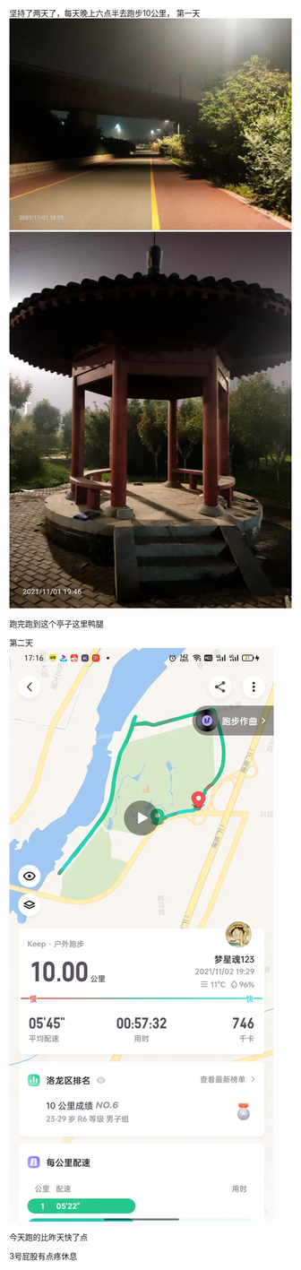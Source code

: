 坚持了两天了，每天晚上六点半去跑步10公里，
第一天
![](../img/6904315-6b34df400dda349c.jpg)
![](../img/6904315-fdef7d7c55b95336.jpg)


跑完跑到这个亭子这里鸭腿


第二天
![](../img/6904315-f6a33c376b98d2e6.jpg)

今天跑的比昨天快了点


3号屁股有点疼休息
